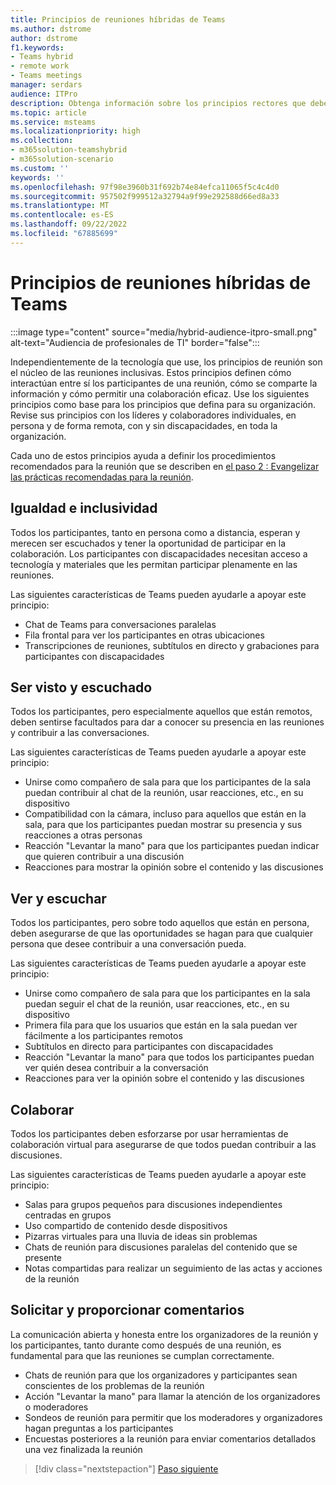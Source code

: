 ```yaml
---
title: Principios de reuniones híbridas de Teams
ms.author: dstrome
author: dstrome
f1.keywords:
- Teams hybrid
- remote work
- Teams meetings
manager: serdars
audience: ITPro
description: Obtenga información sobre los principios rectores que debe aplicar para crear una experiencia inclusiva Salas de Teams reunión.
ms.topic: article
ms.service: msteams
ms.localizationpriority: high
ms.collection:
- m365solution-teamshybrid
- m365solution-scenario
ms.custom: ''
keywords: ''
ms.openlocfilehash: 97f98e3960b31f692b74e84efca11065f5c4c4d0
ms.sourcegitcommit: 957502f999512a32794a9f99e292588d66ed8a33
ms.translationtype: MT
ms.contentlocale: es-ES
ms.lasthandoff: 09/22/2022
ms.locfileid: "67885699"
---
```

# <a name="teams-hybrid-meeting-principles"></a>Principios de reuniones híbridas de Teams

:::image type="content" source="media/hybrid-audience-itpro-small.png" alt-text="Audiencia de profesionales de TI" border="false":::

Independientemente de la tecnología que use, los principios de reunión son el núcleo de las reuniones inclusivas. Estos principios definen cómo interactúan entre sí los participantes de una reunión, cómo se comparte la información y cómo permitir una colaboración eficaz. Use los siguientes principios como base para los principios que defina para su organización. Revise sus principios con los líderes y colaboradores individuales, en persona y de forma remota, con y sin discapacidades, en toda la organización.

Cada uno de estos principios ayuda a definir los procedimientos recomendados para la reunión que se describen en [el paso 2 : Evangelizar las prácticas recomendadas para la reunión](hybrid-meetings-educate-participants.md).

## <a name="equality-and-inclusivity"></a>Igualdad e inclusividad

Todos los participantes, tanto en persona como a distancia, esperan y merecen ser escuchados y tener la oportunidad de participar en la colaboración. Los participantes con discapacidades necesitan acceso a tecnología y materiales que les permitan participar plenamente en las reuniones.

Las siguientes características de Teams pueden ayudarle a apoyar este principio:

* Chat de Teams para conversaciones paralelas
* Fila frontal para ver los participantes en otras ubicaciones
* Transcripciones de reuniones, subtítulos en directo y grabaciones para participantes con discapacidades

## <a name="be-seen-and-heard"></a>Ser visto y escuchado

Todos los participantes, pero especialmente aquellos que están remotos, deben sentirse facultados para dar a conocer su presencia en las reuniones y contribuir a las conversaciones.

Las siguientes características de Teams pueden ayudarle a apoyar este principio:

* Unirse como compañero de sala para que los participantes de la sala puedan contribuir al chat de la reunión, usar reacciones, etc., en su dispositivo
* Compatibilidad con la cámara, incluso para aquellos que están en la sala, para que los participantes puedan mostrar su presencia y sus reacciones a otras personas
* Reacción "Levantar la mano" para que los participantes puedan indicar que quieren contribuir a una discusión
* Reacciones para mostrar la opinión sobre el contenido y las discusiones

## <a name="see-and-listen"></a>Ver y escuchar

Todos los participantes, pero sobre todo aquellos que están en persona, deben asegurarse de que las oportunidades se hagan para que cualquier persona que desee contribuir a una conversación pueda.

Las siguientes características de Teams pueden ayudarle a apoyar este principio:

* Unirse como compañero de sala para que los participantes en la sala puedan seguir el chat de la reunión, usar reacciones, etc., en su dispositivo
* Primera fila para que los usuarios que están en la sala puedan ver fácilmente a los participantes remotos
* Subtítulos en directo para participantes con discapacidades
* Reacción "Levantar la mano" para que todos los participantes puedan ver quién desea contribuir a la conversación
* Reacciones para ver la opinión sobre el contenido y las discusiones

## <a name="collaborate"></a>Colaborar

Todos los participantes deben esforzarse por usar herramientas de colaboración virtual para asegurarse de que todos puedan contribuir a las discusiones.

Las siguientes características de Teams pueden ayudarle a apoyar este principio:

* Salas para grupos pequeños para discusiones independientes centradas en grupos
* Uso compartido de contenido desde dispositivos
* Pizarras virtuales para una lluvia de ideas sin problemas
* Chats de reunión para discusiones paralelas del contenido que se presente
* Notas compartidas para realizar un seguimiento de las actas y acciones de la reunión

## <a name="request-and-provide-feedback"></a>Solicitar y proporcionar comentarios

La comunicación abierta y honesta entre los organizadores de la reunión y los participantes, tanto durante como después de una reunión, es fundamental para que las reuniones se cumplan correctamente.

* Chats de reunión para que los organizadores y participantes sean conscientes de los problemas de la reunión
* Acción "Levantar la mano" para llamar la atención de los organizadores o moderadores
* Sondeos de reunión para permitir que los moderadores y organizadores hagan preguntas a los participantes
* Encuestas posteriores a la reunión para enviar comentarios detallados una vez finalizada la reunión

> [!div class="nextstepaction"]
> [Paso siguiente](hybrid-meetings-features.md)
